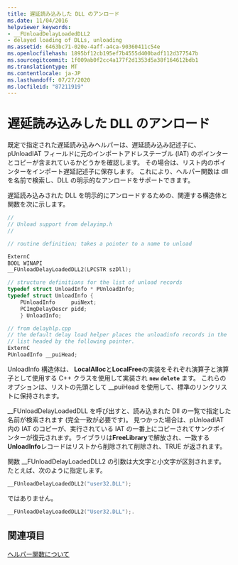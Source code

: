 ```yaml
---
title: 遅延読み込みした DLL のアンロード
ms.date: 11/04/2016
helpviewer_keywords:
- __FUnloadDelayLoadedDLL2
- delayed loading of DLLs, unloading
ms.assetid: 6463bc71-020e-4aff-a4ca-90360411c54e
ms.openlocfilehash: 1895bf12cb195ef7b4555d400badf112d377547b
ms.sourcegitcommit: 1f009ab0f2cc4a177f2d1353d5a38f164612bdb1
ms.translationtype: MT
ms.contentlocale: ja-JP
ms.lasthandoff: 07/27/2020
ms.locfileid: "87211919"
---
```

# <a name="unloading-a-delay-loaded-dll"></a>遅延読み込みした DLL のアンロード

既定で指定された遅延読み込みヘルパーは、遅延読み込み記述子に、pUnloadIAT フィールドに元のインポートアドレステーブル (IAT) のポインターとコピーが含まれているかどうかを確認します。 その場合は、リスト内のポインターをインポート遅延記述子に保存します。 これにより、ヘルパー関数は dll を名前で検索し、DLL の明示的なアンロードをサポートできます。

遅延読み込みされた DLL を明示的にアンロードするための、関連する構造体と関数を次に示します。

```cpp
//
// Unload support from delayimp.h
//

// routine definition; takes a pointer to a name to unload

ExternC
BOOL WINAPI
__FUnloadDelayLoadedDLL2(LPCSTR szDll);

// structure definitions for the list of unload records
typedef struct UnloadInfo * PUnloadInfo;
typedef struct UnloadInfo {
    PUnloadInfo     puiNext;
    PCImgDelayDescr pidd;
    } UnloadInfo;

// from delayhlp.cpp
// the default delay load helper places the unloadinfo records in the
// list headed by the following pointer.
ExternC
PUnloadInfo __puiHead;
```

UnloadInfo 構造体は、 **LocalAlloc**と**LocalFree**の実装をそれぞれ演算子と演算子として使用する C++ クラスを使用して実装され **`new`** **`delete`** ます。 これらのオプションは、リストの先頭として __puiHead を使用して、標準のリンクリストに保持されます。

__FUnloadDelayLoadedDLL を呼び出すと、読み込まれた Dll の一覧で指定した名前が検索されます (完全一致が必要です)。 見つかった場合は、pUnloadIAT 内の IAT のコピーが、実行されている IAT の一番上にコピーされてサンクポインターが復元されます。ライブラリは**FreeLibrary**で解放され、一致する**UnloadInfo**レコードはリストから削除されて削除され、TRUE が返されます。

関数 __FUnloadDelayLoadedDLL2 の引数は大文字と小文字が区別されます。 たとえば、次のように指定します。

```cpp
__FUnloadDelayLoadedDLL2("user32.DLL");
```

ではありません。

```cpp
__FUnloadDelayLoadedDLL2("User32.DLL");.
```

## <a name="see-also"></a>関連項目

[ヘルパー関数について](understanding-the-helper-function.md)
